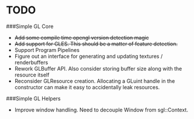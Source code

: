 # TODO

###Simple GL Core
* ~~Add some compile time opengl version detection magic~~
* ~~Add support for GLES. This should be a matter of feature detection.~~
* Support Program Pipelines
* Figure out an interface for generating and updating textures / renderbuffers
* Rework GLBuffer API. Also consider storing buffer size along with the resource itself
* Reconsider GLResource creation. Allocating a GLuint handle in the constructor can make it easy to accidentally leak resources.

###Simple GL Helpers
* Improve window handling. Need to decouple Window from sgl::Context.

